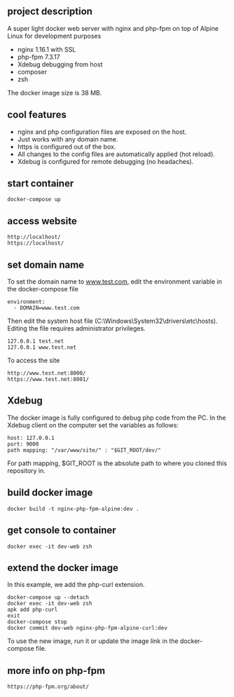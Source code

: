 ## project description

A super light docker web server with nginx and php-fpm on top of Alpine Linux for development purposes

- nginx 1.16.1 with SSL
- php-fpm 7.3.17
- Xdebug debugging from host
- composer
- zsh

The docker image size is 38 MB.

## cool features

- nginx and php configuration files are exposed on the host.
- Just works with any domain name.
- https is configured out of the box.
- All changes to the config files are automatically applied (hot reload).
- Xdebug is configured for remote debugging (no headaches).

## start container

    docker-compose up

## access website

    http://localhost/
    https://localhost/

## set domain name

To set the domain name to www.test.com, edit the environment variable in the docker-compose file

    environment:
      - DOMAIN=www.test.com

Then edit the system host file (C:\Windows\System32\drivers\etc\hosts). Editing the file requires administrator privileges.

    127.0.0.1 test.net
    127.0.0.1 www.test.net

To access the site

    http://www.test.net:8000/
    https://www.test.net:8001/

## Xdebug

The docker image is fully configured to debug php code from the PC.
In the Xdebug client on the computer set the variables as follows:

    host: 127.0.0.1
    port: 9000
    path mapping: "/var/www/site/" : "$GIT_ROOT/dev/"

For path mapping, $GIT_ROOT is the absolute path to where you cloned this
repository in.

## build docker image

    docker build -t nginx-php-fpm-alpine:dev .

## get console to container

    docker exec -it dev-web zsh

## extend the docker image

In this example, we add the php-curl extension.

    docker-compose up --detach
    docker exec -it dev-web zsh
    apk add php-curl
    exit
    docker-compose stop
    docker commit dev-web nginx-php-fpm-alpine-curl:dev

To use the new image, run it or update the image link in the docker-compose file.

## more info on php-fpm

    https://php-fpm.org/about/
